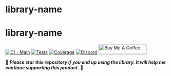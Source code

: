 # library-name

# library-name
[![CI - Main](https://github.com/mandarons/library-name/actions/workflows/ci-main-test-coverage.yml/badge.svg)](https://github.com/mandarons/library-name/actions/workflows/ci-main-test-coverage.yml)
[![Tests](https://mandarons.github.io/library-name/badges/tests.svg)](https://mandarons.github.io/library-name/test-results/)
[![Coverage](https://mandarons.github.io/library-name/badges/coverage.svg)](https://mandarons.github.io/library-name/test-coverage/index.html)
[![Discord](https://img.shields.io/discord/871555550444408883?style=for-the-badge)](https://discord.gg/HfAXY2ykhp)
<a href="https://www.buymeacoffee.com/mandarons" target="_blank"><img src="https://www.buymeacoffee.com/assets/img/custom_images/orange_img.png" alt="Buy Me A Coffee" style="height: 30px !important;width: 150px !important;box-shadow: 0px 3px 2px 0px rgba(190, 190, 190, 0.5) !important;-webkit-box-shadow: 0px 3px 2px 0px rgba(190, 190, 190, 0.5) !important;" ></a>

:love_you_gesture: ***Please star this repository if you end up using the library. It will help me continue supporting this product.*** :pray:

